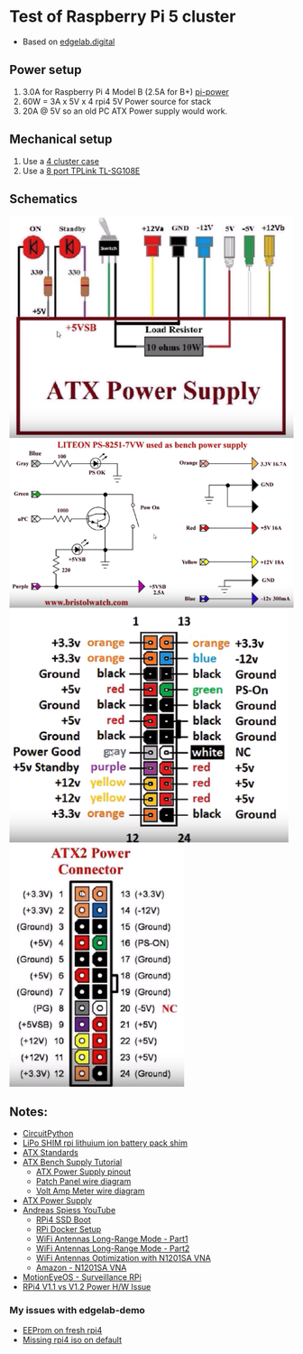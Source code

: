 # Test of Raspberry Pi 5 cluster

- Based on [edgelab.digital](https://github.com/digitalrebar/edgelab)

## Power setup
1. 3.0A for Raspberry Pi 4 Model B (2.5A for B+) [pi-power](https://www.raspberrypi.org/documentation/faqs/#pi-power)
2. 60W = 3A x 5V x 4 rpi4 5V Power source for stack
3. 20A @ 5V so an old PC ATX Power supply would work.

## Mechanical setup
1. Use a [4 cluster case](https://www.amazon.com/gp/product/B07CTG5N3V/ref=ppx_yo_dt_b_asin_title_o00_s00?ie=UTF8&psc=1)
2. Use a [8 port TPLink TL-SG108E](https://www.amazon.com/gp/product/B00K4DS5KU/ref=ppx_yo_dt_b_search_asin_title?ie=UTF8&psc=1)

## Schematics
![](ATX-BenchSupply-Diagram-1.png)
![](ATX-BenchSupply-Diagram-2.png)
![](ATX-BenchSupply-Pinout-1.png)
![](ATX-BenchSupply-Pinout-2.png)

## Notes:
- [CircuitPython](https://en.wikipedia.org/wiki/CircuitPython)
- [LiPo SHIM rpi lithuium ion battery pack shim](https://shop.pimoroni.com/products/lipo-shim)
- [ATX Standards](https://en.wikipedia.org/wiki/Power_supply_unit_(computer))
- [ATX Bench Supply Tutorial](https://www.youtube.com/watch?v=n_A-jkpjpcM)
   - [ATX Power Supply pinout](https://youtu.be/n_A-jkpjpcM?t=768)
   - [Patch Panel wire diagram](https://youtu.be/n_A-jkpjpcM?t=1360)
   - [Volt Amp Meter wire diagram](https://youtu.be/n_A-jkpjpcM?t=2157)
- [ATX Power Supply](https://www.youtube.com/watch?v=UiaqnFYK6SE)
- [Andreas Spiess YouTube](https://www.youtube.com/channel/UCu7_D0o48KbfhpEohoP7YSQ/videos)
   - [RPi4 SSD Boot](https://www.youtube.com/watch?v=gp6XW-fGVjo)
   - [RPi Docker Setup](https://www.youtube.com/watch?v=a6mjt8tWUws)
   - [WiFi Antennas Long-Range Mode - Part1](https://www.youtube.com/watch?v=2rujjTOPIRU)
   - [WiFi Antennas Long-Range Mode - Part2](https://www.youtube.com/watch?v=PUppoaePi3A)
   - [WiFi Antennas Optimization with N1201SA VNA](https://www.youtube.com/watch?v=ZpKoLvqOWyc)
   - [Amazon - N1201SA VNA](https://www.amazon.com/KKmoon-137-5MHz-2-7GHz-Measuring-Instrument-Impedance/dp/B081SVYMPZ/ref=sr_1_fkmr1_2?keywords=N1201A+Vector+Impedance+Analyzer&qid=1583439104&sr=8-2-fkmr1)
- [MotionEyeOS - Surveillance RPi](https://www.youtube.com/watch?v=NbFruaDUKB0)
- [RPi4 V1.1 vs V1.2 Power H/W Issue](https://www.youtube.com/watch?v=_wt9NTa1UNE)
   
### My issues with edgelab-demo
- [EEProm on fresh rpi4](https://github.com/digitalrebar/edgelab/issues/9)
- [Missing rpi4 iso on default](https://github.com/digitalrebar/edgelab/issues/10)
